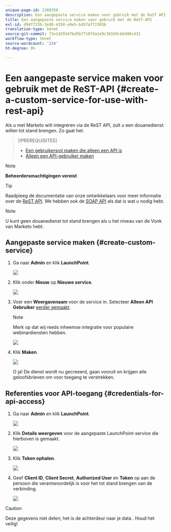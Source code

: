 ```yaml
---
unique-page-id: 2360350
description: Een aangepaste service maken voor gebruik met de ReST API - Marketo Docs - Productdocumentatie
title: Een aangepaste service maken voor gebruik met de ReST-API
exl-id: d94f723b-2e98-4350-a9e5-bd57aff2303b
translation-type: tm+mt
source-git-commit: 72e1d29347bd5b77107da1e9c30169cb6490c432
workflow-type: tm+mt
source-wordcount: '224'
ht-degree: 0%

---
```


# Een aangepaste service maken voor gebruik met de ReST-API {#create-a-custom-service-for-use-with-rest-api}

Als u met Marketo wilt integreren via de ReST API, zult u een douanedienst willen tot stand brengen. Zo gaat het.

>[!PREREQUISITES]
>
>* [Een gebruikersrol maken die alleen een API is](/help/marketo/product-docs/administration/users-and-roles/create-an-api-only-user-role.md)
>* [Alleen een API-gebruiker maken](/help/marketo/product-docs/administration/users-and-roles/create-an-api-only-user.md)

>



>[!NOTE]
>
>**Beheerdersmachtigingen vereist**

>[!TIP]
>
>Raadpleeg de documentatie van onze ontwikkelaars voor meer informatie over de [ReST API](https://developers.marketo.com/documentation/rest/). We hebben ook de [SOAP API](https://developers.marketo.com/documentation/soap/) als dat is wat u nodig hebt.

>[!NOTE]
>
>U kunt geen douanedienst tot stand brengen als u het niveau van de Vonk van Marketo hebt.

## Aangepaste service maken {#create-custom-service}

1. Ga naar **Admin** en klik **LaunchPoint**.

   ![](assets/image2014-9-19-10-3a38-3a15.png)

1. Klik onder **Nieuw** op **Nieuwe service**.

   ![](assets/image2014-9-19-10-3a38-3a22.png)

1. Voer een **Weergavenaam** voor de service in. Selecteer **Alleen API Gebruiker** [eerder gemaakt](/help/marketo/product-docs/administration/users-and-roles/create-an-api-only-user.md).

   >[!NOTE]
   >
   >Merk op dat wij reeds inheemse integratie voor populaire webinardiensten hebben.

   ![](assets/image2014-9-19-10-3a38-3a32.png)

1. Klik **Maken**.

   ![](assets/image2014-9-19-10-3a39-3a28.png)

   O ja! De dienst wordt nu gecreeerd, gaan vooruit en krijgen alle geloofsbrieven om voor toegang te verstrekken.

## Referenties voor API-toegang {#credentials-for-api-access}

1. Ga naar **Admin** en klik **LaunchPoint**.

   ![](assets/image2014-9-19-10-3a42-3a11.png)

1. Klik **Details weergeven** voor de aangepaste LaunchPoint-service die hierboven is gemaakt.

   ![](assets/image2014-9-19-10-3a42-3a16.png)

1. Klik **Token ophalen**.

   ![](assets/image2014-9-19-10-3a42-3a24.png)

1. Geef **Client ID**, **Client Secret**, **Authorized User** en **Token** op aan de persoon die verantwoordelijk is voor het tot stand brengen van de verbinding.

   ![](assets/image2014-9-19-10-3a42-3a38.png)

>[!CAUTION]
>
>Deze gegevens niet delen; het is de achterdeur naar je data . Houd het veilig!
